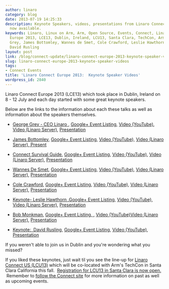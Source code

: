 ```yaml
---
author: linaro
category: blog
date: 2013-07-19 14:25:33
description: Keynote Speakers, videos, presentations from Linaro Connect Europe 2013
  now available.
keywords: Linaro, Linux on Arm, Arm, Open Source, Events, Connect, Linaro Connect
  Europe 2013, LCE13, Dublin, Ireland, LCU13, Santa Clara, TechCon, Arm TechCon, George
  Grey, James Bottomley, Wannes de Smet, Cole Crawford, Leslie Hawthorn, Bob Monkman,
  David Rusling
layout: post
link: /blog/connect-update/linaro-connect-europe-2013-keynote-speaker-videos/
slug: linaro-connect-europe-2013-keynote-speaker-videos
tags:
- Connect Events
title: 'Linaro Connect Europe 2013:  Keynote Speaker Videos'
wordpress_id: 2840
---
```


Linaro Connect Europe 2013 (LCE13) which took place in Dublin, Ireland on 8 - 12 July and each day started with some great keynote speakers.

Below are the links to the information about each these talks as well as information about the speakers themselves.

- [George Grey - CEO Linaro ](http://lce-13.zerista.com/event/member/79585), [Google+ Event Listing](https://web.archive.org/web/2019*/https://plus.google.com/events/c7nkdlrtl8j6cno00fu15gf6dos?partnerid=gplp0), [Video (YouTube)](http://youtu.be/cQ6Kp8R5aow), [Video (Linaro Server)](http://people.linaro.org/linaro-connect/lce13/videos/8_July_2013_Monday/Opening%20Keynote-%20George%20Grey%20-%20CEO%20Linaro.mp4), [Presentation](https://www.slideshare.net/linaroorg/george-grey-keynotemondayjuly82013)

- [James Bottomley](http://lce-13.zerista.com/event/member/79586), [Google+ Event Listing](https://web.archive.org/web/2019*/https://plus.google.com/u/0/events/cmumvm9503pngbb22ha95tu8fg0), [Video (YouTube](http://youtu.be/3nSh8CfDpb0)), [Video (Linaro Server)](http://people.linaro.org/linaro-connect/lce13/videos/8_July_2013_Monday/Monday%20Keynote-%20James%20Bottomley.mp4),[ Present](https://www.slideshare.net/linaroorg/keynote-jamesbottomley)

- [Connect Survival Guide](http://lce-13.zerista.com/event/member/79587), [Google+ Event Listing](https://web.archive.org/web/2019*/https://plus.google.com/u/0/events/c9km5je4jufpsimd7jcbvus7his), [Video (YouTube)](http://youtu.be/Z6tJR99wWWI), [Video (Linaro Server)](http://people.linaro.org/linaro-connect/lce13/videos/8_July_2013_Monday/Connect%20survival%20Guide.mp4), [Presentation](https://www.slideshare.net/linaroorg/lce13-survival-guide)

- [Wannes De Smet](http://lce-13.zerista.com/event/member/79608), [Google+ Event Listing](https://web.archive.org/web/2019*/https://plus.google.com/u/0/events/cn6pjbn7de9eunrf12d15ond2so), [Video (YouTube)](http://youtu.be/LZWVSrVyjrY), [Video (Linaro Server)](http://people.linaro.org/linaro-connect/lce13/videos/9_July_2013_Tuesday/Linaro%20Connect%20LCE13%20-%20Wannes%20de%20Smet%20Calxeda%20-%20Arm%20Server%20Keynote.mp4), [Presentation](https://www.slideshare.net/linaroorg/linaro-sizing-serverscalxeda)

- [Cole Crawford](http://lce-13.zerista.com/event/member/81944), [Google+ Event Listing](https://web.archive.org/web/2019*/https://plus.google.com/u/0/events/cd6jp4ehbuntib9pnrp89qppc2c), [Video (YouTube)](http://youtu.be/4621j5xQGMM), [Video (Linaro Server)](http://people.linaro.org/linaro-connect/lce13/videos/10_July_2013_Wednesday/Wednesday%20Keynote-%20Cole%20Crawford.mp4), [Presentation](https://www.slideshare.net/linaroorg/open-compute-keynote)

- [Keynote- Leslie Hawthorn ](http://lce-13.zerista.com/event/member/79628),[Google+ Event Listing](https://web.archive.org/web/2019*/https://plus.google.com/u/0/events/cbmijv13csfjsor2gbsbpvve8ts), [Video (YouTube),](http://youtu.be/G9kuThWA82Y) [Video (Linaro Server)](http://people.linaro.org/linaro-connect/lce13/videos/10_July_2013_Wednesday/Wednesday%20Keynote-%20Leslie%20Hawthorn.mp4), [Presentation](https://www.slideshare.net/linaroorg/hawthorn-linaro-connectkeynotefinal)

- [Bob Monkman](http://lce-13.zerista.com/event/member/79647), [Google+ Event Listing](https://web.archive.org/web/2019*/https://plus.google.com/u/0/events/cv0np67uol8fff1as3sq58fola0),[ ,](https://www.youtube.com/watch?v=uwx4-m5f_Vw) [Video (YouTube)](http://youtu.be/uwx4-m5f_Vw)[Video (Linaro Server)](http://people.linaro.org/linaro-connect/lce13/videos/11_July_2013_Thursday/Thursday%20Keynote-%20Bob%20Monkman.mp4), [Presentation](https://www.slideshare.net/linaroorg/bob-monkman-keynotejuly112013)

- [Keynote:  David Rusling](http://lce-13.zerista.com/event/member/79665), [Google+ Event Listing](https://web.archive.org/web/2019*/https://plus.google.com/u/0/events/csko8l0vmn8rsd30lrpr72tncm8), [Video (YouTube)](http://youtu.be/2EWg5tOjhm4), [Presentation](https://www.slideshare.net/linaroorg/cto-talk-fridaylce1302)

If you weren't able to join us in Dublin and you're wondering what you missed?

If you liked these keynotes, just wait til you see the line-up for [Linaro Connect US (LCU13)](https://connect.linaro.org/lcu13/) which will be co-located with Arm's TechCon in Santa Clara California this fall.  [Registration for LCU13 in Santa Clara is now open.](http://linaroconnect-lcu13.eventbrite.co.uk/)  Remember to [follow the Connect site](https://connect.linaro.org/lcu13/) for more information on past as well as upcoming events.